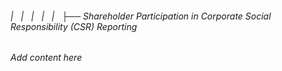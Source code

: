 ###### |   |   |   |   |   ├── Shareholder Participation in Corporate Social Responsibility (CSR) Reporting

*Add content here*
